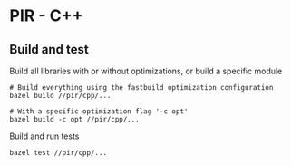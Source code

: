 # PIR - C++

## Build and test


Build all libraries with or without optimizations, or build a specific module

```
# Build everything using the fastbuild optimization configuration
bazel build //pir/cpp/...

# With a specific optimization flag '-c opt'
bazel build -c opt //pir/cpp/...

```

Build and run tests

```
bazel test //pir/cpp/...
```
